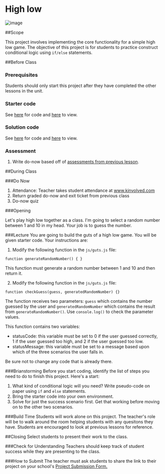 # High low

![image](http://i.imgur.com/pQ1BCwf.jpg)

##Scope

This project involves implementing the core functionality for a simple high low game. The objective of this project is for students to practice construct conditional logic using `if/else` statements.
 
##Before Class

### Prerequisites
Students should only start this project after they have completed the other lessons in the unit.

### Starter code

See [here](starter_code/) for code and [here](https://rawgit.com/ScriptEdcurriculum/curriculum/master/units/6-conditional/lessons/2-project/starter_code/index.html) to view.

### Solution code

See [here](starter_code/) for code and [here](https://rawgit.com/ScriptEdcurriculum/curriculum/master/units/6-conditional/lessons/2-project/solution_code/index.html) to view.

### Assessment

1. Write do-now based off of [assessments from previous lesson](../../../6-conditional/lessons/1-conditional/assessments/).

##During Class

###Do Now

1. Attendance: Teacher takes student attendance at www.kinvolved.com
2. Return graded do-now and exit ticket from previous class
3. Do-now quiz

###Opening

Let's play high low together as a class. I'm going to select a random number between 1 and 10 in my head. Your job is to guess the number.

###Lecture
You are going to build the guts of a high low game. You will be given starter code. Your instructions are:

1. Modify the following function in the `js/guts.js` file:
```
function generateRandomNumber() { }
```
This function must generate a random number between 1 and 10 and then return it.

2. Modify the following function in the `js/guts.js` file:
```
function checkGuess(guess, generatedRandomNumber) {}
```
The function receives two parameters: `guess` which contains the number guessed by the user and `generatedRandomNumber` which contains the result from `generateRandomNumber()`. Use `console.log()` to check the parameter values.

This function contains two variables:

* statusCode: this variable must be set to 0 if the user guessed correctly, 1 if the user guessed too high, and 2 if the user guessed too low.
* statusMessage: this variable must be set to a message based upon which of the three scenarios the user falls in.

Be sure not to change any code that is already there.

###Brianstorming
Before you start coding, identify the list of steps you need to do to finish this project. Here's a start:

1. What kind of conditional logic will you need? Write pseudo-code on paper using `if` and `else` statements.
2. Bring the starter code into your own environment.
3. Solve for just the success scenario first. Get that working before moving on to the other two scenarios.

###Build Time
Students will work alone on this project. The teacher's role will be to walk around the room helping students with any quesitons they have. Students are encouraged to look at previous lessons for reference.

##Closing
Select students to present their work to the class.

###Check for Understanding
Teachers should keep track of student success while they are presenting to the class.

###How to Submit
The teacher must ask students to share the link to their project on your school's [Project Submission Form.](https://docs.google.com/a/scripted.org/spreadsheets/d/1kaVH9hmkDCbBul19583UMPxl6IJ3-4pHgBQ2BU6TKDk/edit#gid=0)
